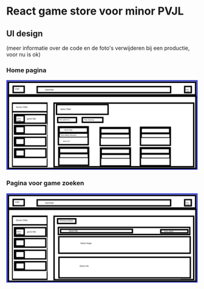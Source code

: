 # React game store voor minor PVJL
## UI design

(meer informatie over de code en de foto's verwijderen bij een productie, voor nu is ok)
### Home pagina
![Homepage](https://github.com/Mertcan417/react-game-store-pvjl/blob/main/UI/homepage.png)
### Pagina voor game zoeken
![Searched game page](https://github.com/Mertcan417/react-game-store-pvjl/blob/main/UI/searchedGamePage.png)
